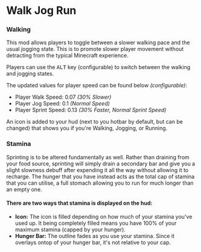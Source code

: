 # Walk Jog Run

### Walking
This mod allows players to toggle between a slower walking pace and the usual jogging state.
This is to promote slower player movement without detracting from the typical Minecraft experience.

Players can use the <kbd>ALT</kbd> key (configurable) to switch between the walking and jogging states.

The updated values for player speed can be found below *(configurable)*:
- Player Walk Speed: 0.07 *(30% Slower)*
- Player Jog Speed: 0.1 *(Normal Speed)*
- Player Sprint Speed: 0.13 *(30% Faster, Normal Sprint Speed)*

An icon is added to your hud (next to you hotbar by default, but can be changed) that shows you if you're
Walking, Jogging, or Running.

### Stamina

Sprinting is to be altered fundamentally as well. Rather than draining from your food source, 
sprinting will simply drain a secondary bar and give you a slight slowness debuff after expending 
it all the way without allowing it to recharge. The hunger that you have instead acts as the 
total cap of stamina that you can utilise, a full stomach allowing you to run for much longer 
than an empty one.

#### There are two ways that stamina is displayed on the hud:
- **Icon:** The icon is filled depending on how much of your stamina you've used up. It being completely filled means you have 100% of your maximum stamina (capped by your hunger).
- **Hunger Bar:** The outline fades as you use your stamina. Since it overlays ontop of your hunger bar, it's not relative to your cap.
